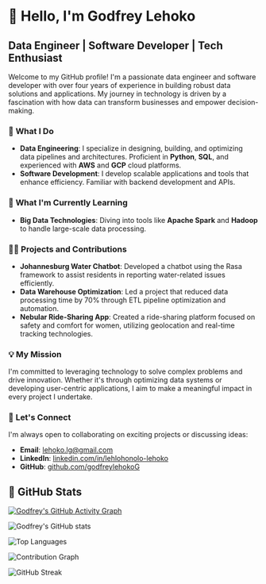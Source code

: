 # 👋 Hello, I'm Godfrey Lehoko

## Data Engineer | Software Developer | Tech Enthusiast

Welcome to my GitHub profile! I'm a passionate data engineer and software developer with over four years of experience in building robust data solutions and applications. My journey in technology is driven by a fascination with how data can transform businesses and empower decision-making.

### 🔭 **What I Do**

- **Data Engineering**: I specialize in designing, building, and optimizing data pipelines and architectures. Proficient in **Python**, **SQL**, and experienced with **AWS** and **GCP** cloud platforms.
- **Software Development**: I develop scalable applications and tools that enhance efficiency. Familiar with backend development and APIs.

### 🌱 **What I'm Currently Learning**

- **Big Data Technologies**: Diving into tools like **Apache Spark** and **Hadoop** to handle large-scale data processing.

### 👨‍💻 **Projects and Contributions**

- **Johannesburg Water Chatbot**: Developed a chatbot using the Rasa framework to assist residents in reporting water-related issues efficiently.
- **Data Warehouse Optimization**: Led a project that reduced data processing time by 70% through ETL pipeline optimization and automation.
- **Nebular Ride-Sharing App**: Created a ride-sharing platform focused on safety and comfort for women, utilizing geolocation and real-time tracking technologies.



### 💡 **My Mission**

I'm committed to leveraging technology to solve complex problems and drive innovation. Whether it's through optimizing data systems or developing user-centric applications, I aim to make a meaningful impact in every project I undertake.

### 🤝 **Let's Connect**

I'm always open to collaborating on exciting projects or discussing ideas:

- **Email**: [lehoko.lg@gmail.com](mailto:lehoko.lg@gmail.com)
- **LinkedIn**: [linkedin.com/in/lehlohonolo-lehoko](https://www.linkedin.com/in/lehlohonolo-lehoko)
- **GitHub**: [github.com/godfreylehokoG](https://github.com/godfreylehokoG)



## 🚀 GitHub Stats

[![Godfrey's GitHub Activity Graph](https://github-readme-activity-graph.cyclic.app/graph?username=godfreylehokoG&theme=tokyo-night)](https://github.com/godfreylehokoG)

![Godfrey's GitHub stats](https://github-readme-stats.vercel.app/api?username=godfreylehokoG&show_icons=true&theme=radical)

![Top Languages](https://github-readme-stats.vercel.app/api/top-langs/?username=godfreylehokoG&layout=compact&theme=radical)

![Contribution Graph](https://github-readme-activity-graph.cyclic.app/graph?username=godfreylehokoG&theme=dracula)

![GitHub Streak](https://github-readme-streak-stats.herokuapp.com/?user=godfreylehokoG&theme=dark)

<!---
godfreylehokoG/godfreylehokoG is a ✨ special ✨ repository because its `README.md` (this file) appears on your GitHub profile.
You can click the Preview link to take a look at your changes.
--->
